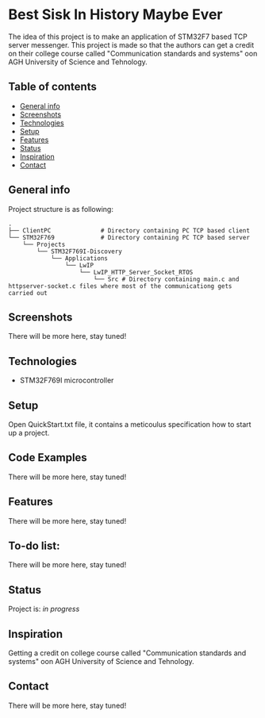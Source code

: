 # Best Sisk In History Maybe Ever
The idea of this project is to make an application of STM32F7 based TCP server messenger. This project is made so that the authors can get a credit on their college course called 
"Communication standards and systems" oon AGH University of Science and Tehnology.

## Table of contents
* [General info](#general-info)
* [Screenshots](#screenshots)
* [Technologies](#technologies)
* [Setup](#setup)
* [Features](#features)
* [Status](#status)
* [Inspiration](#inspiration)
* [Contact](#contact)

## General info

Project structure is as following:

    .
    ├── ClientPC      		  # Directory containing PC TCP based client
    └── STM32F769      	      # Directory containing PC TCP based server
		└── Projects
			└── STM32F769I-Discovery
				└── Applications
					└── LwIP
						└── LwIP_HTTP_Server_Socket_RTOS
							└── Src # Directory containing main.c and httpserver-socket.c files where most of the communicationg gets carried out
		
## Screenshots
There will be more here, stay tuned!

## Technologies
* STM32F769I microcontroller

## Setup
Open QuickStart.txt file, it contains a meticoulus specification how to start up a project.

## Code Examples
There will be more here, stay tuned!

## Features
There will be more here, stay tuned!

## To-do list:
There will be more here, stay tuned!

## Status
Project is: _in progress_

## Inspiration
Getting a credit on college course called "Communication standards and systems" oon AGH University of Science and Tehnology.

## Contact
There will be more here, stay tuned!

